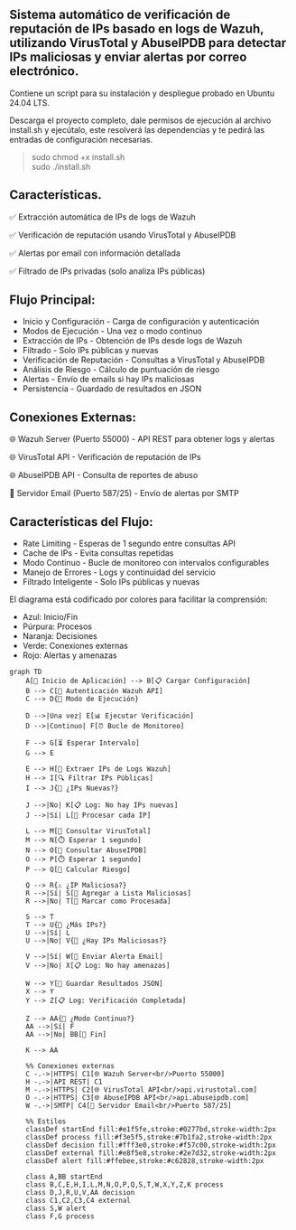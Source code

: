 ## Sistema automático de verificación de reputación de IPs basado en logs de Wazuh, utilizando VirusTotal y AbuseIPDB para detectar IPs maliciosas y enviar alertas por correo electrónico.
Contiene un script para su instalación y despliegue probado en Ubuntu 24.04 LTS.

Descarga el proyecto completo, dale permisos de ejecución al archivo install.sh y ejecútalo, este resolverá las dependencias y te pedirá las entradas de configuración necesarias.

> sudo chmod +x install.sh \
> sudo ./install.sh

## Características.

✅ Extracción automática de IPs de logs de Wazuh

✅ Verificación de reputación usando VirusTotal y AbuseIPDB

✅ Alertas por email con información detallada

✅ Filtrado de IPs privadas (solo analiza IPs públicas)

## Flujo Principal:

- Inicio y Configuración - Carga de configuración y autenticación
- Modos de Ejecución - Una vez o modo continuo
- Extracción de IPs - Obtención de IPs desde logs de Wazuh
- Filtrado - Solo IPs públicas y nuevas
- Verificación de Reputación - Consultas a VirusTotal y AbuseIPDB
- Análisis de Riesgo - Cálculo de puntuación de riesgo
- Alertas - Envío de emails si hay IPs maliciosas
- Persistencia - Guardado de resultados en JSON

## Conexiones Externas:

🌐 Wazuh Server (Puerto 55000) - API REST para obtener logs y alertas

🌐 VirusTotal API - Verificación de reputación de IPs

🌐 AbuseIPDB API - Consulta de reportes de abuso

📧 Servidor Email (Puerto 587/25) - Envío de alertas por SMTP

## Características del Flujo:

- Rate Limiting - Esperas de 1 segundo entre consultas API
- Cache de IPs - Evita consultas repetidas
- Modo Continuo - Bucle de monitoreo con intervalos configurables
- Manejo de Errores - Logs y continuidad del servicio
- Filtrado Inteligente - Solo IPs públicas y nuevas

El diagrama está codificado por colores para facilitar la comprensión:

- Azul: Inicio/Fin
- Púrpura: Procesos
- Naranja: Decisiones
- Verde: Conexiones externas
- Rojo: Alertas y amenazas

```mermaid
graph TD
    A[🚀 Inicio de Aplicación] --> B[📋 Cargar Configuración]
    B --> C[🔐 Autenticación Wazuh API]
    C --> D{🔄 Modo de Ejecución}
    
    D -->|Una vez| E[📊 Ejecutar Verificación]
    D -->|Continuo| F[⏰ Bucle de Monitoreo]
    
    F --> G[⏳ Esperar Intervalo]
    G --> E
    
    E --> H[📜 Extraer IPs de Logs Wazuh]
    H --> I[🔍 Filtrar IPs Públicas]
    I --> J{📝 ¿IPs Nuevas?}
    
    J -->|No| K[📋 Log: No hay IPs nuevas]
    J -->|Sí| L[🔄 Procesar cada IP]
    
    L --> M[🦠 Consultar VirusTotal]
    M --> N[⏱️ Esperar 1 segundo]
    N --> O[🚨 Consultar AbuseIPDB]
    O --> P[⏱️ Esperar 1 segundo]
    P --> Q[🧮 Calcular Riesgo]
    
    Q --> R{⚠️ ¿IP Maliciosa?}
    R -->|Sí| S[📝 Agregar a Lista Maliciosas]
    R -->|No| T[📝 Marcar como Procesada]
    
    S --> T
    T --> U{🔄 ¿Más IPs?}
    U -->|Sí| L
    U -->|No| V{📧 ¿Hay IPs Maliciosas?}
    
    V -->|Sí| W[📧 Enviar Alerta Email]
    V -->|No| X[📋 Log: No hay amenazas]
    
    W --> Y[💾 Guardar Resultados JSON]
    X --> Y
    Y --> Z[📋 Log: Verificación Completada]
    
    Z --> AA{🔄 ¿Modo Continuo?}
    AA -->|Sí| F
    AA -->|No| BB[🏁 Fin]
    
    K --> AA
    
    %% Conexiones externas
    C -.->|HTTPS| C1[🌐 Wazuh Server<br/>Puerto 55000]
    H -.->|API REST| C1
    M -.->|HTTPS| C2[🌐 VirusTotal API<br/>api.virustotal.com]
    O -.->|HTTPS| C3[🌐 AbuseIPDB API<br/>api.abuseipdb.com]
    W -.->|SMTP| C4[📧 Servidor Email<br/>Puerto 587/25]
    
    %% Estilos
    classDef startEnd fill:#e1f5fe,stroke:#0277bd,stroke-width:2px
    classDef process fill:#f3e5f5,stroke:#7b1fa2,stroke-width:2px
    classDef decision fill:#fff3e0,stroke:#f57c00,stroke-width:2px
    classDef external fill:#e8f5e8,stroke:#2e7d32,stroke-width:2px
    classDef alert fill:#ffebee,stroke:#c62828,stroke-width:2px
    
    class A,BB startEnd
    class B,C,E,H,I,L,M,N,O,P,Q,S,T,W,X,Y,Z,K process
    class D,J,R,U,V,AA decision
    class C1,C2,C3,C4 external
    class S,W alert
    class F,G process
```
